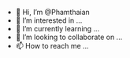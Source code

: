 - 👋 Hi, I’m @Phamthaian
- 👀 I’m interested in ...
- 🌱 I’m currently learning ...
- 💞️ I’m looking to collaborate on ...
- 📫 How to reach me ...

<!---
Phamthaian/Phamthaian is a ✨ special ✨ repository because its `README.md` (this file) appears on your GitHub profile.
You can click the Preview link to take a look at your changes.
--->
